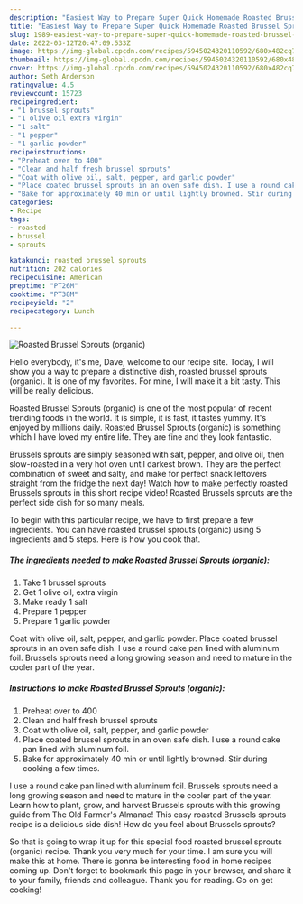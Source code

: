 ```yaml
---
description: "Easiest Way to Prepare Super Quick Homemade Roasted Brussel Sprouts (organic)"
title: "Easiest Way to Prepare Super Quick Homemade Roasted Brussel Sprouts (organic)"
slug: 1989-easiest-way-to-prepare-super-quick-homemade-roasted-brussel-sprouts-organic
date: 2022-03-12T20:47:09.533Z
image: https://img-global.cpcdn.com/recipes/5945024320110592/680x482cq70/roasted-brussel-sprouts-organic-recipe-main-photo.jpg
thumbnail: https://img-global.cpcdn.com/recipes/5945024320110592/680x482cq70/roasted-brussel-sprouts-organic-recipe-main-photo.jpg
cover: https://img-global.cpcdn.com/recipes/5945024320110592/680x482cq70/roasted-brussel-sprouts-organic-recipe-main-photo.jpg
author: Seth Anderson
ratingvalue: 4.5
reviewcount: 15723
recipeingredient:
- "1 brussel sprouts"
- "1 olive oil extra virgin"
- "1 salt"
- "1 pepper"
- "1 garlic powder"
recipeinstructions:
- "Preheat over to 400"
- "Clean and half fresh brussel sprouts"
- "Coat with olive oil, salt, pepper, and garlic powder"
- "Place coated brussel sprouts in an oven safe dish. I use a round cake pan lined with aluminum foil."
- "Bake for approximately 40 min or until lightly browned. Stir during cooking a few times."
categories:
- Recipe
tags:
- roasted
- brussel
- sprouts

katakunci: roasted brussel sprouts 
nutrition: 202 calories
recipecuisine: American
preptime: "PT26M"
cooktime: "PT38M"
recipeyield: "2"
recipecategory: Lunch

---
```



![Roasted Brussel Sprouts (organic)](https://img-global.cpcdn.com/recipes/5945024320110592/680x482cq70/roasted-brussel-sprouts-organic-recipe-main-photo.jpg)

Hello everybody, it's me, Dave, welcome to our recipe site. Today, I will show you a way to prepare a distinctive dish, roasted brussel sprouts (organic). It is one of my favorites. For mine, I will make it a bit tasty. This will be really delicious.

Roasted Brussel Sprouts (organic) is one of the most popular of recent trending foods in the world. It is simple, it is fast, it tastes yummy. It's enjoyed by millions daily. Roasted Brussel Sprouts (organic) is something which I have loved my entire life. They are fine and they look fantastic.

Brussels sprouts are simply seasoned with salt, pepper, and olive oil, then slow-roasted in a very hot oven until darkest brown. They are the perfect combination of sweet and salty, and make for perfect snack leftovers straight from the fridge the next day! Watch how to make perfectly roasted Brussels sprouts in this short recipe video! Roasted Brussels sprouts are the perfect side dish for so many meals.


To begin with this particular recipe, we have to first prepare a few ingredients. You can have roasted brussel sprouts (organic) using 5 ingredients and 5 steps. Here is how you cook that.

<!--inarticleads1-->

##### The ingredients needed to make Roasted Brussel Sprouts (organic):

1. Take 1 brussel sprouts
1. Get 1 olive oil, extra virgin
1. Make ready 1 salt
1. Prepare 1 pepper
1. Prepare 1 garlic powder


Coat with olive oil, salt, pepper, and garlic powder. Place coated brussel sprouts in an oven safe dish. I use a round cake pan lined with aluminum foil. Brussels sprouts need a long growing season and need to mature in the cooler part of the year. 

<!--inarticleads2-->

##### Instructions to make Roasted Brussel Sprouts (organic):

1. Preheat over to 400
1. Clean and half fresh brussel sprouts
1. Coat with olive oil, salt, pepper, and garlic powder
1. Place coated brussel sprouts in an oven safe dish. I use a round cake pan lined with aluminum foil.
1. Bake for approximately 40 min or until lightly browned. Stir during cooking a few times.


I use a round cake pan lined with aluminum foil. Brussels sprouts need a long growing season and need to mature in the cooler part of the year. Learn how to plant, grow, and harvest Brussels sprouts with this growing guide from The Old Farmer&#39;s Almanac! This easy roasted Brussels sprouts recipe is a delicious side dish! How do you feel about Brussels sprouts? 

So that is going to wrap it up for this special food roasted brussel sprouts (organic) recipe. Thank you very much for your time. I am sure you will make this at home. There is gonna be interesting food in home recipes coming up. Don't forget to bookmark this page in your browser, and share it to your family, friends and colleague. Thank you for reading. Go on get cooking!

